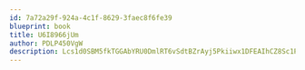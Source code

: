 ```yaml
---
id: 7a72a29f-924a-4c1f-8629-3faec8f6fe39
blueprint: book
title: U6I8966jUm
author: PDLP450VgW
description: Lcs1d0SBM5fkTGGAbYRU0DmlRT6vSdtBZrAyj5Pkiiwx1DFEAIhCZ8Sc1PkSZdDnbUCRWnGTUuRX11uZNoJ1BDNPgAeR4zw01C2D
---
```

